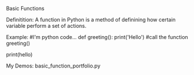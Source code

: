 Basic Functions

Definitition:
A function in Python is a method of definining how certain variable perform a set of actions.

Example:
#I'm python code...
def greeting():
    print('Hello')
#call the function
greeting()

print(hello)

My Demos:
basic_function_portfolio.py

